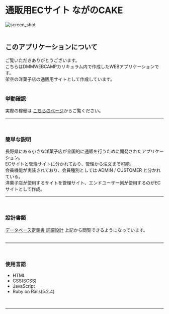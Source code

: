 #  通販用ECサイト ながのCAKE
![screen_shot](https://user-images.githubusercontent.com/61111655/81570523-ab57cb80-93db-11ea-8ac2-374789ee3d96.png)
<br>
<br>
## このアプリケーションについて
ご覧いただきありがとうございます。<br>
こちらはDMMWEBCAMPカリキュラム内で作成したWEBアプリケーションです。<br>
架空の洋菓子店の通販用サイトとして作成しています。<br>
<br>
### 挙動確認
実際の稼働は
[こちらのページ](https://github.com/SanEmu/naganocake/tree/read_me "ながのCAKE")からご覧ください。
<br>
- - - -
<br>

### 簡単な説明
長野県にある小さな洋菓子店が全国的に通販を行うために開発されたアプリケーション。<br>
ECサイトと管理サイトに分かれており、管理から注文まで可能。<br>
会員機能が実装されており、会員種別としては ADMIN / CUSTOMER と分かれている。<br>
洋菓子店が使用するサイトを管理サイト、エンドユーザー側が使用するのがECサイトとして作成。
<br>

- - - -
<br>

### 設計書類
[データベース定義書](https://github.com/SanEmu/naganocake/tree/read_me "データベース")
[詳細設計](https://docs.google.com/spreadsheets/d/1uaqupkp2Ck3yhx_JauBulI9MTZytGY0MRpYqtyDevtQ/edit#gid=1763942251 "詳細設計")
上記から閲覧できるようになっています。<br>
<br>

- - - -
<br>

### 使用言語
*  HTML
* CSS(SCSS)
* JavaScript
* Ruby on Rails(5.2.4)

<br>

- - - -
<br>